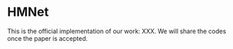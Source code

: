 # HMNet
This is the official implementation of our work: XXX.
We will share the codes once the paper is accepted.
